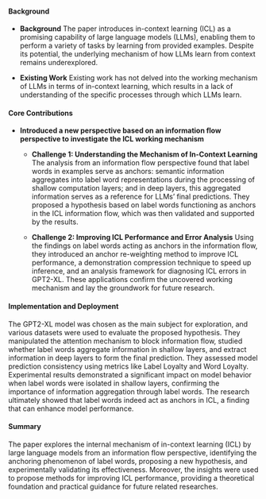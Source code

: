 #### Background
- **Background**
The paper introduces in-context learning (ICL) as a promising capability of large language models (LLMs), enabling them to perform a variety of tasks by learning from provided examples. Despite its potential, the underlying mechanism of how LLMs learn from context remains underexplored.

- **Existing Work**
Existing work has not delved into the working mechanism of LLMs in terms of in-context learning, which results in a lack of understanding of the specific processes through which LLMs learn.

#### Core Contributions
  - **Introduced a new perspective based on an information flow perspective to investigate the ICL working mechanism**
    - **Challenge 1: Understanding the Mechanism of In-Context Learning**
      The analysis from an information flow perspective found that label words in examples serve as anchors: semantic information aggregates into label word representations during the processing of shallow computation layers; and in deep layers, this aggregated information serves as a reference for LLMs’ final predictions. They proposed a hypothesis based on label words functioning as anchors in the ICL information flow, which was then validated and supported by the results.

    - **Challenge 2: Improving ICL Performance and Error Analysis**
      Using the findings on label words acting as anchors in the information flow, they introduced an anchor re-weighting method to improve ICL performance, a demonstration compression technique to speed up inference, and an analysis framework for diagnosing ICL errors in GPT2-XL. These applications confirm the uncovered working mechanism and lay the groundwork for future research.

#### Implementation and Deployment
The GPT2-XL model was chosen as the main subject for exploration, and various datasets were used to evaluate the proposed hypothesis. They manipulated the attention mechanism to block information flow, studied whether label words aggregate information in shallow layers, and extract information in deep layers to form the final prediction. They assessed model prediction consistency using metrics like Label Loyalty and Word Loyalty. Experimental results demonstrated a significant impact on model behavior when label words were isolated in shallow layers, confirming the importance of information aggregation through label words. The research ultimately showed that label words indeed act as anchors in ICL, a finding that can enhance model performance.

#### Summary
The paper explores the internal mechanism of in-context learning (ICL) by large language models from an information flow perspective, identifying the anchoring phenomenon of label words, proposing a new hypothesis, and experimentally validating its effectiveness. Moreover, the insights were used to propose methods for improving ICL performance, providing a theoretical foundation and practical guidance for future related researches.